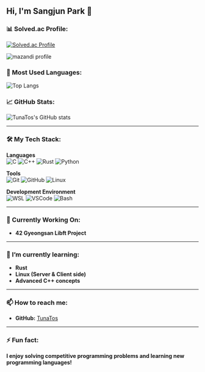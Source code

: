 ## Hi, I'm Sangjun Park 👋

### 📊 Solved.ac Profile:
[![Solved.ac Profile](http://mazassumnida.wtf/api/v2/generate_badge?boj=busalee)](https://solved.ac/busalee/)

![mazandi profile](https://mazandi.herokuapp.com/api?handle=busalee&theme=dark)

### 🌟 Most Used Languages:
![Top Langs](https://github-readme-stats.vercel.app/api/top-langs/?username=TunaTos&layout=compact)

### 📈 GitHub Stats:
![TunaTos's GitHub stats](https://github-readme-stats.vercel.app/api?username=TunaTos&show_icons=true&theme=radical)

---

### 🛠️ My Tech Stack:
**Languages**  
![C](https://img.shields.io/badge/C-00599C?style=for-the-badge&logo=c&logoColor=white)
![C++](https://img.shields.io/badge/C++-00599C?style=for-the-badge&logo=c%2B%2B&logoColor=white)
![Rust](https://img.shields.io/badge/Rust-000000?style=for-the-badge&logo=rust&logoColor=white)
![Python](https://img.shields.io/badge/Python-3776AB?style=for-the-badge&logo=python&logoColor=white)

**Tools**  
![Git](https://img.shields.io/badge/Git-E44C30?style=for-the-badge&logo=git&logoColor=white)
![GitHub](https://img.shields.io/badge/GitHub-100000?style=for-the-badge&logo=github&logoColor=white)
![Linux](https://img.shields.io/badge/Linux-FCC624?style=for-the-badge&logo=linux&logoColor=black)

**Development Environment**  
![WSL](https://img.shields.io/badge/WSL-0a97f5?style=for-the-badge&logo=linux&logoColor=white)
![VSCode](https://img.shields.io/badge/VS%20Code-0078D4?style=for-the-badge&logo=visual-studio-code&logoColor=white)
![Bash](https://img.shields.io/badge/Bash-4EAA25?style=for-the-badge&logo=gnu-bash&logoColor=white)

---

### 🔨 Currently Working On:
- **42 Gyeongsan Libft Project**

---

### 🌱 I’m currently learning:
- **Rust**
- **Linux (Server & Client side)**
- **Advanced C++ concepts**

---

### 📫 How to reach me:
- **GitHub:** [TunaTos](https://github.com/TunaTos)

---

### ⚡ Fun fact:
**I enjoy solving competitive programming problems and learning new programming languages!**
